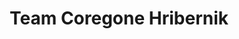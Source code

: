 ---
title: "Team Coregone Hribernik"
url: /schwarzach-im-pongau/team-coregone-hribernik/
shop: Sport
---